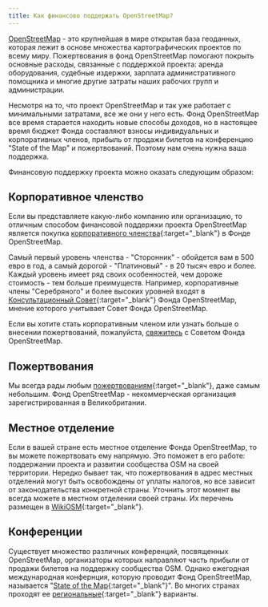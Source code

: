 ```yaml
---
title: Как финансово поддержать OpenStreetMap?
---
```


<a href="https://openstreetmap.org">OpenStreetMap</a> - это крупнейшая в мире открытая база геоданных, которая лежит в основе множества картографических проектов по всему миру. Пожертвования в фонд OpenStreetMap помогают покрыть основные расходы, связанные с поддержкой проекта: аренда оборудования, судебные издержки, зарплата административного помощника и многие другие затраты наших рабочих групп и администрации.

Несмотря на то, что проект OpenStreetMap и так уже работает с минимальными затратами, все же они у него есть. Фонд OpenStreetMap все время старается находить новые способы доходов, но в настоящее время бюджет Фонда составляют взносы индивидуальных и корпоративных членов, прибыль от продажи билетов на конференцию "State of the Map" и пожертвований. Поэтому нам очень нужна ваша поддержка.

Финансовую поддержку проекта можно оказать следующим образом:

## Корпоративное членство

Если вы представляете какую-либо компанию или организацию, то отличным способом финансовой поддержки проекта OpenStreetMap является покупка [корпоративного членства](https://wiki.osmfoundation.org/wiki/Membership#Corporate_Members){:target="_blank"} в Фонде OpenStreetMap.

Самый первый уровень членства - "Сторонник" - обойдется вам в 500 евро в год, а самый дорогой - "Платиновый" - в 20 тысяч евро и более. Каждый уровень имеет ряд своих особенностей, чем дороже стоимость - тем больше преимуществ. Например, корпоративные члены "Серебряного" и более высоких уровней входят в [Консультационный Совет](https://wiki.osmfoundation.org/wiki/Advisory_Board){:target="_blank"} Фонда OpenStreetMap, мнение которого учитывает Совет Фонда OpenStreetMap.

Если вы хотите стать корпоративным членом или узнать больше о внесении пожертвований, пожалуйста, [свяжитесь](mailto:board@osmfoundation.org) с Советом Фонда OpenStreetMap.

## Пожертвования

Мы всегда рады любым [пожертвованиям](https://donate.openstreetmap.org){:target="_blank"}, даже самым небольшим. Фонд OpenStreetMap - некоммерческая организация зарегистрированная в Великобритании.

## Местное отделение

Если в вашей стране есть местное отделение Фонда OpenStreetMap, то вы можете пожертвовать ему напрямую. Это поможет в его работе: поддержании проекта и развитии сообщества OSM на своей территории. Нередко бывает так, что пожертвования в адрес местных отделений могут быть освобождены от уплаты налогов, но все зависит от законодательства конкретной страны. Уточнить этот момент вы всегда можете в местном отделении своей страны. Их перечень размещен в [WikiOSM](https://wiki.openstreetmap.org/wiki/Foundation/Local_Chapters){:target="_blank"}.

## Конференции

Существует множество различных конференций, посвященных OpenStreetMap, организаторы которых направляют часть прибыли от продажи билетов на поддержку сообщества OSM. Однако ежегодная международная конфернция, которую проводит Фонд OpenStreetMap, называется "[State of the Map](https://stateofthemap.org){:target="_blank"}". Во многих странах проходят ее [региональные](https://wiki.openstreetmap.org/wiki/State_Of_The_Map#Regional.2Flocal_conferences){:target="_blank"} варианты.
